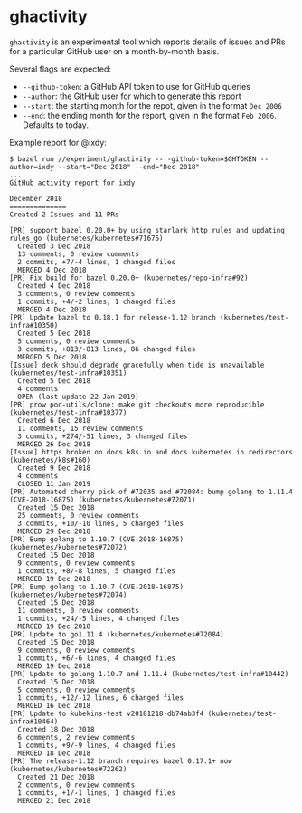 # ghactivity

`ghactivity` is an experimental tool which reports details of issues and PRs
for a particular GitHub user on a month-by-month basis.

Several flags are expected:

- `--github-token`: a GitHub API token to use for GitHub queries
- `--author`: the GitHub user for which to generate this report
- `--start`: the starting month for the repot, given in the format `Dec 2006`
- `--end`: the ending month for the report, given in the format `Feb 2006`.
  Defaults to today.

Example report for @ixdy:
```console
$ bazel run //experiment/ghactivity -- -github-token=$GHTOKEN --author=ixdy --start="Dec 2018" --end="Dec 2018"
...
GitHub activity report for ixdy

December 2018
==============
Created 2 Issues and 11 PRs

[PR] support bazel 0.20.0+ by using starlark http rules and updating rules_go (kubernetes/kubernetes#71675)
  Created 3 Dec 2018
  13 comments, 0 review comments
  2 commits, +7/-4 lines, 1 changed files
  MERGED 4 Dec 2018
[PR] Fix build for bazel 0.20.0+ (kubernetes/repo-infra#92)
  Created 4 Dec 2018
  3 comments, 0 review comments
  1 commits, +4/-2 lines, 1 changed files
  MERGED 4 Dec 2018
[PR] Update bazel to 0.18.1 for release-1.12 branch (kubernetes/test-infra#10350)
  Created 5 Dec 2018
  5 comments, 0 review comments
  3 commits, +813/-813 lines, 86 changed files
  MERGED 5 Dec 2018
[Issue] deck should degrade gracefully when tide is unavailable (kubernetes/test-infra#10351)
  Created 5 Dec 2018
  4 comments
  OPEN (last update 22 Jan 2019)
[PR] prow pod-utils/clone: make git checkouts more reproducible (kubernetes/test-infra#10377)
  Created 6 Dec 2018
  11 comments, 15 review comments
  3 commits, +274/-51 lines, 3 changed files
  MERGED 26 Dec 2018
[Issue] https broken on docs.k8s.io and docs.kubernetes.io redirectors (kubernetes/k8s#160)
  Created 9 Dec 2018
  4 comments
  CLOSED 11 Jan 2019
[PR] Automated cherry pick of #72035 and #72084: bump golang to 1.11.4 (CVE-2018-16875) (kubernetes/kubernetes#72071)
  Created 15 Dec 2018
  25 comments, 0 review comments
  3 commits, +10/-10 lines, 5 changed files
  MERGED 29 Dec 2018
[PR] Bump golang to 1.10.7 (CVE-2018-16875) (kubernetes/kubernetes#72072)
  Created 15 Dec 2018
  9 comments, 0 review comments
  1 commits, +8/-8 lines, 5 changed files
  MERGED 19 Dec 2018
[PR] Bump golang to 1.10.7 (CVE-2018-16875) (kubernetes/kubernetes#72074)
  Created 15 Dec 2018
  11 comments, 0 review comments
  1 commits, +24/-5 lines, 4 changed files
  MERGED 19 Dec 2018
[PR] Update to go1.11.4 (kubernetes/kubernetes#72084)
  Created 15 Dec 2018
  9 comments, 0 review comments
  1 commits, +6/-6 lines, 4 changed files
  MERGED 19 Dec 2018
[PR] Update to golang 1.10.7 and 1.11.4 (kubernetes/test-infra#10442)
  Created 15 Dec 2018
  5 comments, 0 review comments
  1 commits, +12/-12 lines, 6 changed files
  MERGED 16 Dec 2018
[PR] Update to kubekins-test v20181218-db74ab3f4 (kubernetes/test-infra#10464)
  Created 18 Dec 2018
  6 comments, 2 review comments
  1 commits, +9/-9 lines, 4 changed files
  MERGED 18 Dec 2018
[PR] The release-1.12 branch requires bazel 0.17.1+ now (kubernetes/kubernetes#72262)
  Created 21 Dec 2018
  2 comments, 0 review comments
  1 commits, +1/-1 lines, 1 changed files
  MERGED 21 Dec 2018
```